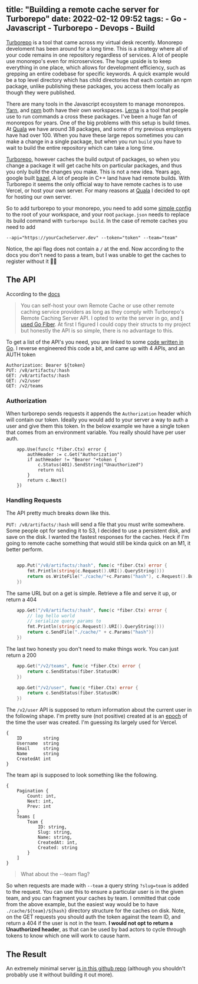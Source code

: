 title: "Building a remote cache server for Turborepo"
date: 2022-02-12 09:52
tags: 
    - Go
    - Javascript
    - Turborepo
    - Devops
    - Build
---


[Turborepo](https://turborepo.org/) is a tool that came across my virtual desk recently. Monorepo develoment has been around for a long time. This is a strategy where all of your code remains in one repository regardless of services. A lot of people use monorepo's even for microservices. The huge upside is to keep everything in one place, which allows for development efficiency, such as grepping an entire codebase for specific keywords. A quick example would be a top level directory which has child directories that each contain an npm package, unlike publishing these packages, you access them locally as though they were published.
<!-- more -->

There are many tools in the Javascript ecosystem to manage monorepos. [Yarn](https://classic.yarnpkg.com/lang/en/docs/cli/workspaces/), and [npm](https://docs.npmjs.com/cli/v7/using-npm/workspaces) both have their own workspaces. [Lerna](https://lerna.js.org/) is a tool that people use to run commands a cross these packages. I've been a huge fan of monorepos for years. One of the big problems with this setup is build times. At [Quala](https://www.quala.io) we have around 38 packages, and some of my previous employers have had over 100. When you have these large repos sometimes you can make a change in a single package, but when you run `build` you have to wait to build the entire repository which can take a long time.

[Turborepo](https://turborepo.org/), however caches the build output of packages, so when you change a package it will get cache hits on particular packages, and thus you only build the changes you make. This is not a new idea. Years ago, google built [bazel](https://bazel.build/), A lot of people in C++ land have had remote builds. With Turborepo it seems the only official way to have remote caches is to use Vercel, or host your own server. For many reasons at [Quala](https://www.quala.io) I decided to opt for hosting our own server.

So to add turborepo to your monorepo, you need to add some [simple config](https://turborepo.org/docs/features/caching) to the root of your workspace, and your root `package.json` needs to replace its build command with `turborepo build`. In the case of remote caches you need to add

`--api="https://yourCacheServer.dev" --token="token" --team="team"`

Notice, the api flag does not contain a `/` at the end. Now according to the docs you don't need to pass a team, but I was unable to get the caches to register without it 🤷‍♀️

## The API

 According to the [docs](https://turborepo.org/docs/features/remote-caching)

> You can self-host your own Remote Cache or use other remote caching service providers as long as they comply with Turborepo's Remote Caching Server API. I opted to write the server in go, and [I used Go Fiber](https://github.com/gofiber/fiber). At first I figured I could copy their structs to my project but honestly the API is so simple, there is no advantage to this.

To get a list of the API's you need, you are linked to some [code written in Go](https://github.com/vercel/turborepo/blob/main/cli/internal/client/client.go). I reverse engineered this code a bit, and came up with 4 APIs, and an AUTH token

```
Authorization: Bearer ${token}
PUT: /v8/artifacts/:hash
GET: /v8/artifacts/:hash
GET: /v2/user
GET: /v2/teams
```

### Authorization

When turborepo sends requests it appends the `Authorization` header which will contain our token. Ideally you would add to your server a way to auth a user and give them this token. In the below example we have a single token that comes from an environment variable. You really should have per user auth.


```
	app.Use(func(c *fiber.Ctx) error {
		authHeader := c.Get("Authorization")
		if authHeader != "Bearer "+token {
			c.Status(401).SendString("Unauthorized")
			return nil
		}
		return c.Next()
	})
```

### Handling Requests

The API pretty much breaks down like this.

`PUT: /v8/artifacts/:hash` will send a file that you must write somewhere. Some people opt for sending it to S3, I decided to use a persistent disk, and save on the disk. I wanted the fastest responses for the caches. Heck if I'm going to remote cache something that would still be kinda quick on an M1, it better perform. 

```go

	app.Put("/v8/artifacts/:hash", func(c *fiber.Ctx) error {
		fmt.Println(string(c.Request().URI().QueryString()))
		return os.WriteFile("./cache/"+c.Params("hash"), c.Request().Body(), 0644)
	})


```

The same URL but on a get is simple. Retrieve a file and serve it up, or return a 404

```go
	app.Get("/v8/artifacts/:hash", func(c *fiber.Ctx) error {
		// log hello world
		// serialize query params to
		fmt.Println(string(c.Request().URI().QueryString()))
		return c.SendFile("./cache/" + c.Params("hash"))
	})
```

The last two honesty you don't need to make things work. You can just return a 200

```go
	app.Get("/v2/teams", func(c *fiber.Ctx) error {
		return c.SendStatus(fiber.StatusOK)
	})

	app.Get("/v2/user", func(c *fiber.Ctx) error {
		return c.SendStatus(fiber.StatusOK)
	})

```

The `/v2/user` API is supposed to return information about the current user in the following shape. I'm pretty sure (not positive) created at is an [epoch](https://en.wikipedia.org/wiki/Unix_time) of the time the user was created. I'm guessing its largely used for Vercel.

```
{
	ID        string
	Username  string
	Email     string
	Name      string
	CreatedAt int   
}
```

The team api is supposed to look something like the following.

```
{
    Pagination {
        Count: int,
        Next: int,
        Prev: int
    }
    Teams [
        Team {
            ID: string,
            Slug: string,
            Name: string,
            CreatedAt: int,
            Created: string
        }
    ]
}
```

> What about the --team flag?

So when requests are made with `--team` a query string `?slug=team` is added to the request. You can use this to ensure a particular user is in the given team, and you can fragment your caches by team. I ommitted that code from the above example, but the easiest way would be to have `./cache/${team}/${hash}` directory structure for the caches on disk. Note, on the GET requests you should auth the token against the team ID, and return a 404 if the user is not in the team. **I would not opt to return a Unauthorized header**, as that can be used by bad actors to cycle through tokens to know which one will work to cause harm.

## The Result

An extremely minimal server [is in this github repo](https://github.com/TerribleDev/turbogo) (although you shouldn't probably use it without building it out more). 